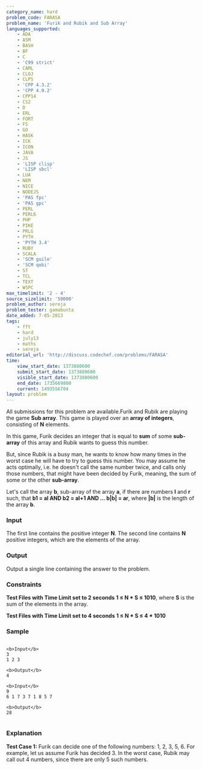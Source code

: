 ```yaml
---
category_name: hard
problem_code: FARASA
problem_name: 'Furik and Rubik and Sub Array'
languages_supported:
    - ADA
    - ASM
    - BASH
    - BF
    - C
    - 'C99 strict'
    - CAML
    - CLOJ
    - CLPS
    - 'CPP 4.3.2'
    - 'CPP 4.9.2'
    - CPP14
    - CS2
    - D
    - ERL
    - FORT
    - FS
    - GO
    - HASK
    - ICK
    - ICON
    - JAVA
    - JS
    - 'LISP clisp'
    - 'LISP sbcl'
    - LUA
    - NEM
    - NICE
    - NODEJS
    - 'PAS fpc'
    - 'PAS gpc'
    - PERL
    - PERL6
    - PHP
    - PIKE
    - PRLG
    - PYTH
    - 'PYTH 3.4'
    - RUBY
    - SCALA
    - 'SCM guile'
    - 'SCM qobi'
    - ST
    - TCL
    - TEXT
    - WSPC
max_timelimit: '2 - 4'
source_sizelimit: '50000'
problem_author: sereja
problem_tester: gamabunta
date_added: 7-05-2013
tags:
    - fft
    - hard
    - july13
    - maths
    - sereja
editorial_url: 'http://discuss.codechef.com/problems/FARASA'
time:
    view_start_date: 1373880600
    submit_start_date: 1373880600
    visible_start_date: 1373880600
    end_date: 1735669800
    current: 1493556704
layout: problem
---
```

All submissions for this problem are available.Furik and Rubik are playing the game **Sub array**. This game is played over an **array of integers**, consisting of **N** elements.

In this game, Furik decides an integer that is equal to **sum** of some **sub-array** of this array and Rubik wants to guess this number.

But, since Rubik is a busy man, he wants to know how many times in the worst case he will have to try to guess this number. You may assume he acts optimally, i.e. he doesn't call the same number twice, and calls only those numbers, that might have been decided by Furik, meaning, the sum of some or the other **sub-array**.

Let's call the array **b**, sub-array of the array **a**, if there are numbers **l** and **r** such, that **b1 = al AND b2 = al+1 AND ... b|b| = ar**, where **|b|** is the length of the array **b**.

### Input

The first line contains the positive integer **N**. The second line contains **N** positive integers, which are the elements of the array.

### Output

Output a single line containing the answer to the problem.

### Constraints

**Test Files with Time Limit set to 2 seconds**
**1 ≤ N \* S ≤ 1010**, where **S** is the sum of the elements in the array.

**Test Files with Time Limit set to 4 seconds**
**1 ≤ N \* S ≤ 4 \* 1010**

### Sample

```

<b>Input</b>
3
1 2 3

<b>Output</b>
4

<b>Input</b>
9
6 1 7 3 7 1 8 5 7

<b>Output</b>
28


```
### Explanation

**Test Case 1:** Furik can decide one of the following numbers: 1, 2, 3, 5, 6. For example, let us assume Furik has decided 3. In the worst case, Rubik may call out 4 numbers, since there are only 5 such numbers.
